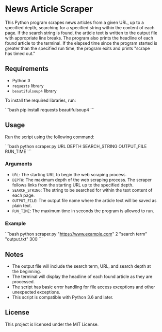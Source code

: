 # News Article Scraper

This Python program scrapes news articles from a given URL, up to a specified depth, searching for a specified string within the content of each page. If the search string is found, the article text is written to the output file with appropriate line breaks. The program also prints the headline of each found article to the terminal. If the elapsed time since the program started is greater than the specified run time, the program exits and prints "scrape has timed out."

## Requirements

- Python 3
- `requests` library
- `beautifulsoup4` library

To install the required libraries, run:

\```bash
pip install requests beautifulsoup4
\```

## Usage

Run the script using the following command:

\```bash
python scraper.py URL DEPTH SEARCH_STRING OUTPUT_FILE RUN_TIME
\```

### Arguments

- `URL`: The starting URL to begin the web scraping process.
- `DEPTH`: The maximum depth of the web scraping process. The scraper follows links from the starting URL up to the specified depth.
- `SEARCH_STRING`: The string to be searched for within the text content of each page.
- `OUTPUT_FILE`: The output file name where the article text will be saved as plain text.
- `RUN_TIME`: The maximum time in seconds the program is allowed to run.

### Example

\```bash
python scraper.py "https://www.example.com" 2 "search term" "output.txt" 300
\```

## Notes

- The output file will include the search term, URL, and search depth at the beginning.
- The terminal will display the headline of each found article as they are processed.
- The script has basic error handling for file access exceptions and other unexpected exceptions.
- This script is compatible with Python 3.6 and later.

## License

This project is licensed under the MIT License.
